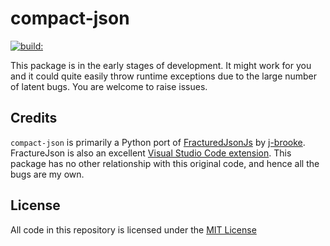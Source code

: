# compact-json

[![build:](https://travis-ci.com/masaccio/compact-json.svg?branch=main)](https://app.travis-ci.com/github/masaccio/compact-json)

This package is in the early stages of development. It might work for you and it could quite easily throw runtime exceptions due to the large number of latent bugs. You are welcome to raise issues.

## Credits

`compact-json` is primarily a Python port of [FracturedJsonJs](https://github.com/j-brooke/FracturedJsonJs) by [j-brooke](https://github.com/j-brooke). FractureJson is also
an excellent [Visual Studio Code extension](https://marketplace.visualstudio.com/items?itemName=j-brooke.fracturedjsonvsc). This package has no other relationship
with this original code, and hence all the bugs are my own.

## License

All code in this repository is licensed under the [MIT License](https://github.com/masaccio/compact-json/blob/master/LICENSE.rst)
